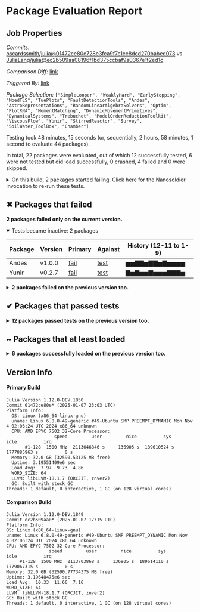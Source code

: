 # Package Evaluation Report

## Job Properties

*Commits:* [oscardssmith/julia@01472ce80e728e3fca9f7c1cc8dcd270babed073](https://github.com/oscardssmith/julia/commit/01472ce80e728e3fca9f7c1cc8dcd270babed073) vs [JuliaLang/julia@ec2b509aa08196f1bd375ccbaf9a0367e1f2ed1c](https://github.com/JuliaLang/julia/commit/ec2b509aa08196f1bd375ccbaf9a0367e1f2ed1c)

*Comparison Diff:* [link](https://github.com/JuliaLang/julia/compare/ec2b509aa08196f1bd375ccbaf9a0367e1f2ed1c...oscardssmith/julia:01472ce80e728e3fca9f7c1cc8dcd270babed073)

*Triggered By:* [link](https://github.com/JuliaLang/julia/pull/56986#issuecomment-2582467260)

*Package Selection:* `["SimpleLooper", "WeaklyHard", "EarlyStopping", "MbedTLS", "TuePlots", "FaultDetectionTools", "Andes", "AstroRepresentations", "RandomLinearAlgebraSolvers", "Optim", "PlotRNA", "MomentMatching", "DynamicMovementPrimitives", "DynamicalSystems", "Trebuchet", "ModelOrderReductionToolkit", "ViscousFlow", "Yunir", "StirredReactor", "Survey", "SoilWater_ToolBox", "Chamber"]`

Testing took 48 minutes, 15 seconds (or, sequentially, 2 hours, 58 minutes, 1 second to evaluate 44 packages).

In total, 22 packages were evaluated, out of which 12 successfully tested, 6 were not tested but did load successfully, 0 crashed, 4 failed and 0 were skipped.


<details><summary>On this build, 2 packages started failing. Click here for the Nanosoldier invocation to re-run these tests.</summary>
<p>

```
@nanosoldier `runtests(["Andes", "Yunir"])`
```

</p>
</details>


## ✖ Packages that failed

**2 packages failed only on the current version.**

<details open><summary>Tests became inactive: 2 packages</summary>
<p>


| Package | Version | Primary | Against | History (12-11 to 1-9) |
| ------- | ------- | ------- | ------- | ------- |
| Andes | v1.0.0 | [fail](https://s3.amazonaws.com/julialang-reports/nanosoldier/pkgeval/by_hash/01472ce_vs_ec2b509/Andes.primary.log) | [test](https://s3.amazonaws.com/julialang-reports/nanosoldier/pkgeval/by_hash/01472ce_vs_ec2b509/Andes.against.log) | <span class="history">▅▅▇▇▅▇▇▅▇▅▅▅▅</span> |
| Yunir | v0.2.7 | [fail](https://s3.amazonaws.com/julialang-reports/nanosoldier/pkgeval/by_hash/01472ce_vs_ec2b509/Yunir.primary.log) | [test](https://s3.amazonaws.com/julialang-reports/nanosoldier/pkgeval/by_hash/01472ce_vs_ec2b509/Yunir.against.log) | <span class="history">▇▅▇▅▅▇▅▅▅▇▇▇▅</span> |

</p>
</details>


<details><summary><strong>2 packages failed on the previous version too.</strong></summary>
<p>

<details open><summary>Package has test failures: 1 packages</summary>
<p>


| Package | History (12-11 to 1-9) |
| ------- | ------- |
| [TuePlots v0.3.5](https://s3.amazonaws.com/julialang-reports/nanosoldier/pkgeval/by_hash/01472ce_vs_ec2b509/TuePlots.primary.log) | <span class="history">▇▇▇▇▇▇▇▇▇▇▇▇▇</span> |

</p>
</details>

<details open><summary>Package tests unexpectedly errored: 1 packages</summary>
<p>


| Package | History (12-11 to 1-9) |
| ------- | ------- |
| [Optim v1.10.0](https://s3.amazonaws.com/julialang-reports/nanosoldier/pkgeval/by_hash/01472ce_vs_ec2b509/Optim.primary.log) | <span class="history">▇▇▇▇▇▇▇▅▅▅▅▅▅</span> |

</p>
</details>


</p>
</details>


## ✔ Packages that passed tests

<details><summary><strong>12 packages passed tests on the previous version too.</strong></summary>
<p>

<details open><summary>Other: 12 packages</summary>
<p>


| Package | History (12-11 to 1-9) |
| ------- | ------- |
| [MbedTLS v1.1.9](https://s3.amazonaws.com/julialang-reports/nanosoldier/pkgeval/by_hash/01472ce_vs_ec2b509/MbedTLS.primary.log) | <span class="history">▇▇▇▇▇▇▇▃▇▃▃▇▇</span> |
| [EarlyStopping v0.3.0](https://s3.amazonaws.com/julialang-reports/nanosoldier/pkgeval/by_hash/01472ce_vs_ec2b509/EarlyStopping.primary.log) | <span class="history">▅▅▅▇▅▇▇▇▅▅▇▅▇</span> |
| [DynamicalSystems v3.4.1](https://s3.amazonaws.com/julialang-reports/nanosoldier/pkgeval/by_hash/01472ce_vs_ec2b509/DynamicalSystems.primary.log) | <span class="history">▇▅▇▅▇▅▇▅▅▅▅▅▇</span> |
| [ViscousFlow v0.6.12](https://s3.amazonaws.com/julialang-reports/nanosoldier/pkgeval/by_hash/01472ce_vs_ec2b509/ViscousFlow.primary.log) | <span class="history">▇▇▇▇▇▇▇▇▇▇▇▇▇</span> |
| [StirredReactor v0.1.4](https://s3.amazonaws.com/julialang-reports/nanosoldier/pkgeval/by_hash/01472ce_vs_ec2b509/StirredReactor.primary.log) | <span class="history">▅▇▇▇▇▅▇▇▇▅▅▅▇</span> |
| [SimpleLooper v0.4.0](https://s3.amazonaws.com/julialang-reports/nanosoldier/pkgeval/by_hash/01472ce_vs_ec2b509/SimpleLooper.primary.log) | <span class="history">▇▇▇▇▇▇▇▅▇▅▇▇▇</span> |
| [WeaklyHard v0.2.1](https://s3.amazonaws.com/julialang-reports/nanosoldier/pkgeval/by_hash/01472ce_vs_ec2b509/WeaklyHard.primary.log) | <span class="history">▇▇▇▇▇▇▇▇▇▇▇▇▃</span> |
| [AstroRepresentations v0.2.0](https://s3.amazonaws.com/julialang-reports/nanosoldier/pkgeval/by_hash/01472ce_vs_ec2b509/AstroRepresentations.primary.log) | <span class="history">▇▇▇▇▇▇▇▇▇▇▇▅▇</span> |
| [RandomLinearAlgebraSolvers v0.1.1](https://s3.amazonaws.com/julialang-reports/nanosoldier/pkgeval/by_hash/01472ce_vs_ec2b509/RandomLinearAlgebraSolvers.primary.log) | <span class="history">▇▇▇▇▇▇▇▇▇▇▇▇▇</span> |
| [PlotRNA v0.3.2](https://s3.amazonaws.com/julialang-reports/nanosoldier/pkgeval/by_hash/01472ce_vs_ec2b509/PlotRNA.primary.log) | <span class="history">▅▅▅▅▅▅▇▇▅▇▇▅▅</span> |
| [MomentMatching v1.0.0](https://s3.amazonaws.com/julialang-reports/nanosoldier/pkgeval/by_hash/01472ce_vs_ec2b509/MomentMatching.primary.log) | <span class="history">▇▅▇▅▇▇▇▅▅▇▅▇▅</span> |
| [DynamicMovementPrimitives v0.4.1](https://s3.amazonaws.com/julialang-reports/nanosoldier/pkgeval/by_hash/01472ce_vs_ec2b509/DynamicMovementPrimitives.primary.log) | <span class="history">▇▇▇▇▇▇▇▇▇▇▇▇▇</span> |

</p>
</details>


</p>
</details>


## ~ Packages that at least loaded

<details><summary><strong>6 packages successfully loaded on the previous version too.</strong></summary>
<p>

<details open><summary>Other: 6 packages</summary>
<p>


| Package | History (12-11 to 1-9) |
| ------- | ------- |
| [FaultDetectionTools v1.3.2](https://s3.amazonaws.com/julialang-reports/nanosoldier/pkgeval/by_hash/01472ce_vs_ec2b509/FaultDetectionTools.primary.log) | <span class="history">▇▇▅▅▅▅▅▅▅▅▇▅▅</span> |
| [SoilWater_ToolBox v1.0.0](https://s3.amazonaws.com/julialang-reports/nanosoldier/pkgeval/by_hash/01472ce_vs_ec2b509/SoilWater_ToolBox.primary.log) | <span class="history">▅▅▅▅▅▅▅▅▅▅▅▅▅</span> |
| [Survey v0.3.0](https://s3.amazonaws.com/julialang-reports/nanosoldier/pkgeval/by_hash/01472ce_vs_ec2b509/Survey.primary.log) | <span class="history">▅▅▅▅▅▅▅▅▅▅▅▅▅</span> |
| [Trebuchet v0.2.2](https://s3.amazonaws.com/julialang-reports/nanosoldier/pkgeval/by_hash/01472ce_vs_ec2b509/Trebuchet.primary.log) | <span class="history">▁▁▁▁▁▁▁▁▁▁▁▁▁</span> |
| [ModelOrderReductionToolkit v1.1.5](https://s3.amazonaws.com/julialang-reports/nanosoldier/pkgeval/by_hash/01472ce_vs_ec2b509/ModelOrderReductionToolkit.primary.log) | <span class="history">▇▃▃▃▃▇▃▇▃▃▃▅▅</span> |
| [Chamber v0.2.0](https://s3.amazonaws.com/julialang-reports/nanosoldier/pkgeval/by_hash/01472ce_vs_ec2b509/Chamber.primary.log) | <span class="history">▅▅▅▅▅▅▅▅▅▇▅▅▅</span> |

</p>
</details>


</p>
</details>


## Version Info

#### Primary Build

```
Julia Version 1.12.0-DEV.1850
Commit 01472ce80e* (2025-01-07 23:03 UTC)
Platform Info:
  OS: Linux (x86_64-linux-gnu)
  uname: Linux 6.8.0-49-generic #49-Ubuntu SMP PREEMPT_DYNAMIC Mon Nov  4 02:06:24 UTC 2024 x86_64 unknown
  CPU: AMD EPYC 7502 32-Core Processor: 
                  speed         user         nice          sys         idle          irq
       #1-128  1500 MHz  2113646846 s     136905 s  189610524 s  1777885963 s          0 s
  Memory: 32.0 GB (32590.53125 MB free)
  Uptime: 3.19551409e6 sec
  Load Avg:  7.97  9.73  4.86
  WORD_SIZE: 64
  LLVM: libLLVM-18.1.7 (ORCJIT, znver2)
  GC: Built with stock GC
Threads: 1 default, 0 interactive, 1 GC (on 128 virtual cores)

```

  #### Comparison Build

  ```
Julia Version 1.12.0-DEV.1849
Commit ec2b509aa0* (2025-01-07 17:15 UTC)
Platform Info:
  OS: Linux (x86_64-linux-gnu)
  uname: Linux 6.8.0-49-generic #49-Ubuntu SMP PREEMPT_DYNAMIC Mon Nov  4 02:06:24 UTC 2024 x86_64 unknown
  CPU: AMD EPYC 7502 32-Core Processor: 
                  speed         user         nice          sys         idle          irq
       #1-128  1500 MHz  2113703868 s     136905 s  189614110 s  1779067315 s          0 s
  Memory: 32.0 GB (32590.77734375 MB free)
  Uptime: 3.19648475e6 sec
  Load Avg:  10.33  11.66  7.16
  WORD_SIZE: 64
  LLVM: libLLVM-18.1.7 (ORCJIT, znver2)
  GC: Built with stock GC
Threads: 1 default, 0 interactive, 1 GC (on 128 virtual cores)

  ```
  <!-- Generated on 2025-01-10T07:38:10.462 -->
